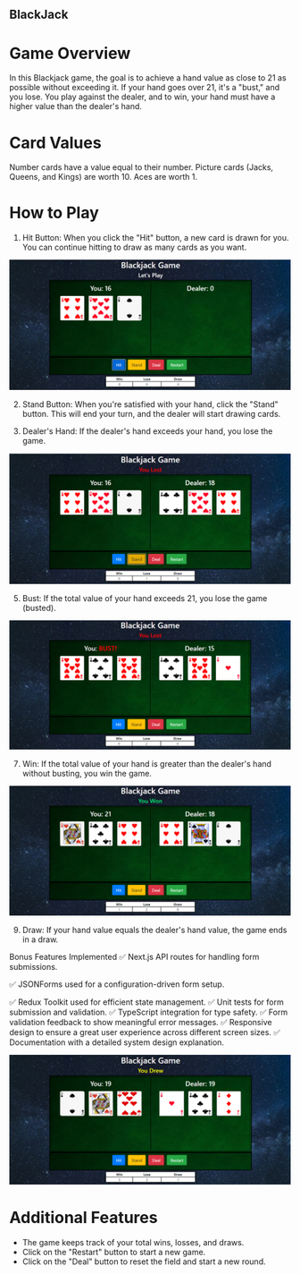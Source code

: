 ## BlackJack

# Game Overview
In this Blackjack game, the goal is to achieve a hand value as close to 21 as possible without exceeding it. If your hand goes over 21, it's a "bust," and you lose. You play against the dealer, and to win, your hand must have a higher value than the dealer's hand.

# Card Values
Number cards have a value equal to their number.
Picture cards (Jacks, Queens, and Kings) are worth 10.
Aces are worth 1.

# How to Play
1. Hit Button:
When you click the "Hit" button, a new card is drawn for you. You can continue hitting to draw as many cards as you want.

![](https://github.com/bashubisht/BlackJack/blob/main/readme%20images/img1.PNG)

2. Stand Button:
When you're satisfied with your hand, click the "Stand" button. This will end your turn, and the dealer will start drawing cards.

3. Dealer's Hand:
If the dealer's hand exceeds your hand, you lose the game.

![](https://github.com/bashubisht/BlackJack/blob/main/readme%20images/img2.PNG)

5. Bust:
If the total value of your hand exceeds 21, you lose the game (busted).

![](https://github.com/bashubisht/BlackJack/blob/main/readme%20images/img3.PNG)

7. Win:
If the total value of your hand is greater than the dealer's hand without busting, you win the game.

![](https://github.com/bashubisht/BlackJack/blob/main/readme%20images/img4.PNG)

9. Draw:
If your hand value equals the dealer's hand value, the game ends in a draw.


Bonus Features Implemented
✅ Next.js API routes for handling form submissions.

✅ JSONForms used for a configuration-driven form setup.

✅ Redux Toolkit used for efficient state management.
✅ Unit tests for form submission and validation.
✅ TypeScript integration for type safety.
✅ Form validation feedback to show meaningful error messages.
✅ Responsive design to ensure a great user experience across different screen sizes.
✅ Documentation with a detailed system design explanation.


![](https://github.com/bashubisht/BlackJack/blob/main/readme%20images/img5.PNG)

# Additional Features
- The game keeps track of your total wins, losses, and draws.
- Click on the "Restart" button to start a new game.
- Click on the "Deal" button to reset the field and start a new round.
